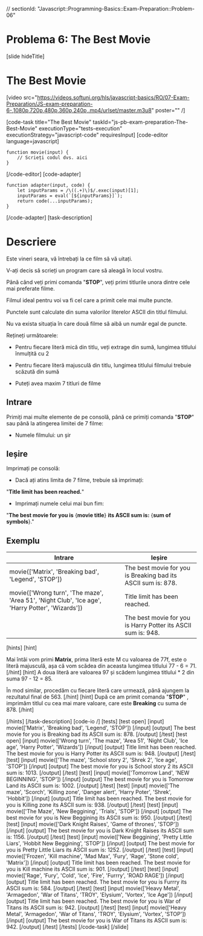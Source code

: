 // sectionId: "Javascript::Programming-Basics::Exam-Preparation::Problem-06"
# Problema 6: The Best Movie
[slide hideTitle]
# The Best Movie

[video src="https://videos.softuni.org/hls/javascript-basics/RO/07-Exam-Preparation/JS-exam-preparation-6-,1080p,720p,480p,360p,240p,.mp4/urlset/master.m3u8" poster="" /]

[code-task title="The Best Movie" taskId="js-pb-exam-preparation-The-Best-Movie" executionType="tests-execution" executionStrategy="javascript-code" requiresInput]
[code-editor language=javascript]
```
function movie(input) {
	// Scrieți codul dvs. aici
}
```
[/code-editor]
[code-adapter]
```
function adapter(input, code) {
    let inputParams = /\((.+)\)$/.exec(input)[1];
    inputParams = eval(`[${inputParams}]`);
    return code(...inputParams);
}
```
[/code-adapter]
[task-description]
# Descriere

Este vineri seara, vă întrebați la ce film să vă uitați. 

V-ați decis să scrieți un program care să aleagă în locul vostru. 

Până când veți primi comanda "**STOP**", veți primi titlurile unora dintre cele mai preferate filme.

Filmul ideal pentru voi va fi cel care a primit cele mai multe puncte.

Punctele sunt calculate din suma valorilor literelor ASCII din titlul filmului.

Nu va exista situația în care două filme să aibă un număr egal de puncte. 

Rețineți următoarele:

- Pentru fiecare literă mică din titlu, veți extrage din sumă, lungimea titlului înmulțită cu 2

- Pentru fiecare literă majusculă din titlu, lungimea titlului filmului trebuie scăzută din sumă

- Puteți avea maxim 7 titluri de filme 

## Intrare
Primiți mai multe elemente de pe consolă, până ce primiți comanda "**STOP**" sau până la atingerea limitei de 7 filme:

- Numele filmului: un șir

## Ieșire
Imprimați pe consolă:

- Dacă ați atins limita de 7 filme, trebuie să imprimați: 

"**Title limit has been reached.**"

- Imprimați numele celui mai bun fim: 

"**The best movie for you is** \{**movie title**\} **its ASCII sum is:** \{**sum of symbols**\}."

## Exemplu
| **Intrare** | **Ieșire** |
| --- | --- |
|movie(['Matrix', 'Breaking bad', 'Legend', 'STOP'])| The best movie for you is Breaking bad its ASCII sum is: 878.|
|movie(['Wrong turn', 'The maze', 'Area 51', 'Night Club', 'Ice age', 'Harry Potter', 'Wizards'])| Title limit has been reached.|
||The best movie for you is Harry Potter its ASCII sum is: 948.|

[hints]
[hint]

Mai întâi vom primi **Matrix**, prima literă este M cu valoarea de 77f, este o literă majusculă, așa că vom scădea din aceasta lungimea titlului 77 \- 6 \= 71.
[/hint]
[hint]
A doua literă are valoarea 97 și scădem lungimea titlului \* 2 din suma 97 \- 12 = 85.

În mod similar, procedăm cu fiecare literă care urmează, până ajungem la rezultatul final de 563.
[/hint]
[hint]
După ce am primit comanda "**STOP**" , imprimăm titlul cu cea mai mare valoare, care este **Breaking** cu suma de 878.
[/hint]

[/hints]
[/task-description]
[code-io /]
[tests]
[test open]
[input]
movie(['Matrix', 'Breaking bad', 'Legend', 'STOP'])
[/input]
[output]
The best movie for you is Breaking bad its ASCII sum is: 878.
[/output]
[/test]
[test open]
[input]
movie(['Wrong turn', 'The maze', 'Area 51', 'Night Club', 'Ice age', 'Harry Potter', 'Wizards'])
[/input]
[output]
Title limit has been reached.
The best movie for you is Harry Potter its ASCII sum is: 948.
[/output]
[/test]
[test]
[input]
movie(['The maze', 'School story 2', 'Shrek 2', 'Ice age', 'STOP'])
[/input]
[output]
The best movie for you is School story 2 its ASCII sum is: 1013.
[/output]
[/test]
[test]
[input]
movie(['Tomorrow Land', 'NEW BEGINNING', 'STOP'])
[/input]
[output]
The best movie for you is Tomorrow Land its ASCII sum is: 1002.
[/output]
[/test]
[test]
[input]
movie(['The maze', 'Scorch', 'Killing zone', 'Danger alert', 'Harry Poter', 'Shrek', 'Hobbit'])
[/input]
[output]
Title limit has been reached.
The best movie for you is Killing zone its ASCII sum is: 938.
[/output]
[/test]
[test]
[input]
movie(['The Maze', 'New Beggining', 'Trials', 'STOP'])
[/input]
[output]
The best movie for you is New Beggining its ASCII sum is: 950.
[/output]
[/test]
[test]
[input]
movie(['Dark Knight Raises', 'Game of thrones', 'STOP'])
[/input]
[output]
The best movie for you is Dark Knight Raises its ASCII sum is: 1156.
[/output]
[/test]
[test]
[input]
movie(['New Beggining', 'Pretty Little Liars', 'Hobbit New Beggining', 'STOP'])
[/input]
[output]
The best movie for you is Pretty Little Liars its ASCII sum is: 1252.
[/output]
[/test]
[test]
[input]
movie(['Frozen', 'Kill machine', 'Mad Max', 'Fury', 'Rage', 'Stone cold', 'Matrix'])
[/input]
[output]
Title limit has been reached.
The best movie for you is Kill machine its ASCII sum is: 901.
[/output]
[/test]
[test]
[input]
movie(['Rage', 'Fury', 'Cold', 'Ice', 'Fire', 'Furrry', 'ROAD RAGE'])
[/input]
[output]
Title limit has been reached.
The best movie for you is Furrry its ASCII sum is: 584.
[/output]
[/test]
[test]
[input]
movie(['Heavy Metal', 'Armagedon', 'War of Titans', 'TROY', 'Elysium', 'Vortex', 'Ice Age'])
[/input]
[output]
Title limit has been reached.
The best movie for you is War of Titans its ASCII sum is: 942.
[/output]
[/test]
[test]
[input]
movie(['Heavy Metal', 'Armagedon', 'War of Titans', 'TROY', 'Elysium', 'Vortex', 'STOP'])
[/input]
[output]
The best movie for you is War of Titans its ASCII sum is: 942.
[/output]
[/test]
[/tests]
[/code-task]
[/slide]